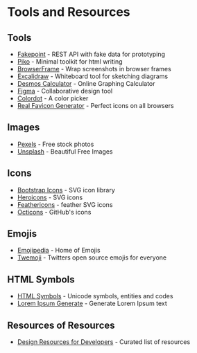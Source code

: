 # Tools and Resources

## Tools
* [Fakepoint](https://api.fakepoint.net/) - REST API with fake data for prototyping
* [Piko](https://github.com/learnpoint/piko) - Minimal toolkit for html writing
* [BrowserFrame](https://browserframe.com/) - Wrap screenshots in browser frames
* [Excalidraw](https://excalidraw.com/) - Whiteboard tool for sketching diagrams
* [Desmos Calculator](https://www.desmos.com/calculator) - Online Graphing Calculator
* [Figma](https://www.figma.com/) - Collaborative design tool
* [Colordot](https://color.hailpixel.com/) - A color picker
* [Real Favicon Generator](https://realfavicongenerator.net/) - Perfect icons on all browsers

## Images
* [Pexels](https://www.pexels.com/) - Free stock photos
* [Unsplash](https://unsplash.com/) - Beautiful Free Images

## Icons
* [Bootstrap Icons](https://icons.getbootstrap.com/) - SVG icon library
* [Heroicons](https://heroicons.com/) - SVG icons
* [Feathericons](https://feathericons.com/) - feather SVG icons
* [Octicons](https://octicons-primer.vercel.app/octicons/) - GitHub's icons

## Emojis
* [Emojipedia](https://emojipedia.org/) - Home of Emojis
* [Twemoji](https://twemoji.twitter.com/) - Twitters open source emojis for everyone

## HTML Symbols
* [HTML Symbols](https://www.htmlsymbols.xyz/) - Unicode symbols, entities and codes
* [Lorem Ipsum Generate](https://loremipsum.io/generator/?n=5&t=p) - Generate Lorem Ipsum text

## Resources of Resources
* [Design Resources for Developers](https://github.com/bradtraversy/design-resources-for-developers) - Curated list of resources
